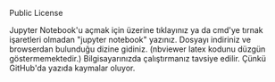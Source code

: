 Public License

Jupyter Notebook'u açmak için üzerine tıklayınız ya da cmd'ye tırnak işaretleri olmadan "jupyter notebook" yazınız. Dosyayı indiriniz ve browserdan bulunduğu dizine gidiniz. (nbviewer latex kodunu düzgün göstermemektedir.) Bilgisayarınızda çalıştırmanız tavsiye edilir. Çünkü GitHub'da yazıda kaymalar oluyor.
